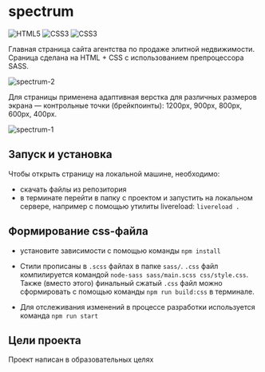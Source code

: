 # spectrum

![HTML5](https://img.shields.io/badge/-HTML5-18191b?style=flat-square&logo=html5)
![CSS3](https://img.shields.io/badge/-CSS3-18191b?style=flat-square&logo=css3)
![CSS3](https://img.shields.io/badge/-SASS-18191b?style=flat-square&logo=sass)

Главная страница сайта агентства по продаже элитной недвижимости. Сраница сделана на HTML + CSS с использованием препроцессора SASS.



![spectrum-2](https://github.com/hyggebox/Spectrum/assets/80201470/fcb31746-dd73-4473-ad17-a6ca76e60944)

Для страницы применена адаптивная верстка для различных размеров экрана — контрольные точки (брейкпоинты): 1200px, 900px, 800px, 600px, 400px.




![spectrum-1](https://github.com/hyggebox/Spectrum/assets/80201470/e41a6b1c-a02d-43f6-b79c-14ffb226f115)




## Запуск и установка 

Чтобы открыть страницу на локальной машине, необходимо:
- скачать файлы из репозитория
- в терминате перейти в папку с проектом и запустить на локальном сервере, например с помощью утилиты livereload: `livereload .`


## Формирование css-файла

- установите зависимости с помощью команды `npm install`
  
- Стили прописаны в `.scss` файлах в папке `sass/`. `.css` файл компилируется командой `node-sass sass/main.scss css/style.css`.
Также (вместо этого) финальный сжатый `.css` файл можно сформировать с помощью команды `npm run build:css` в терминале. 

- Для отслеживания изменений в процессе разработки используется команда `npm run start`

## Цели проекта
Проект написан в образовательных целях

